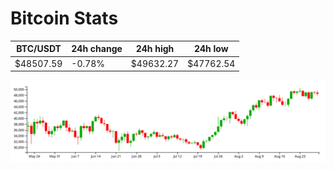 # Bitcoin Stats

BTC/USDT|24h change|24h high|24h low|
|---|---|---|---|
|$48507.59|-0.78%|$49632.27|$47762.54|

<img src="./chart.svg">
